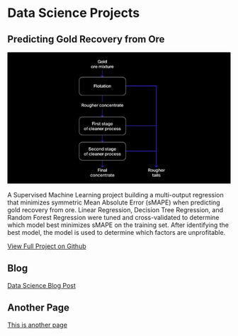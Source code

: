 # Data Science Projects

## Predicting Gold Recovery from Ore

<p align="center">
  <img src="https://github.com/kellyshreeve/gold-recovery/blob/main/imgaes/recovery_process.png" 
  alt="Image of gold recovery stages">
</p>

A Supervised Machine Learning project building a multi-output regression that minimizes symmetric Mean Absolute Error (sMAPE) when predicting gold recovery from ore. Linear Regression, Decision Tree Regression, and Random Forest Regression were tuned and cross-validated to determine which model best minimizes sMAPE on the training set. After identifying the best model, the model is used to determine which factors are unprofitable.

[View Full Project on Github]([https://github.com/kellyshreeve/Predicting-Bank-Churn](https://github.com/kellyshreeve/gold-recovery))

## Blog
[Data Science Blog Post](https://kellyshreeve.github.io/2023/08/03/Data-Science-Post.html)

## Another Page
[This is another page](https://kellyshreeve.github.io/another_page)
